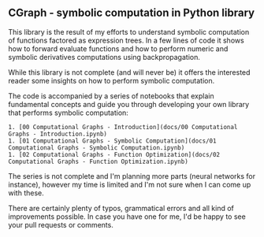 
## CGraph - symbolic computation in Python library

This library is the result of my efforts to understand symbolic computation of
functions factored as expression trees. In a few lines of code it shows how to
forward evaluate functions and how to perform numeric and symbolic derivatives
computations using backpropagation.

While this library is not complete (and will never be) it offers the interested
reader some insights on how to perform symbolic computation.

The code is accompanied by a series of notebooks that explain fundamental
concepts and guide you through developing your own library that performs symbolic computation:

    1. [00 Computational Graphs - Introduction](docs/00 Computational Graphs - Introduction.ipynb)
    1. [01 Computational Graphs - Symbolic Computation](docs/01 Computational Graphs - Symbolic Computation.ipynb)
    1. [02 Computational Graphs - Function Optimization](docs/02 Computational Graphs - Function Optimization.ipynb)

The series is not complete and I'm planning more parts (neural networks for instance), however my time is limited and I'm not sure when I can come up with these.

There are certainly plenty of typos, grammatical errors and all kind of improvements possible. In case you have one for me, I'd be happy to see your pull requests or comments.